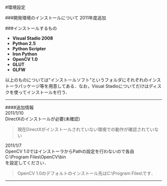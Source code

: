 #環境設定  

###開発環境のインストールについて
2011年度追加  

###インストールするもの  
* **Visual Stadio 2008**  
* **Python 2.5**  
* **Python Scripter**  
* **Iron Python**  
* **OpenCV 1.0**  
* **GLUT**  
* **GLFW**  

以上のものについては"インストールソフト"というフォルダにそれぞれのインストーラパッケージ等を用意してある．なお，Visual Stadioについてだけはディスクを使ってインストールを行う．  

***
####追加情報  
2011/1/10  
DirectXのインストールが必要(未確認)  
> 現在DirectXがインストールされていない環境での動作が確認されていない  

2011/1/7  
OpenCV 1.0ではインストーラからPathの設定を行わないので各自  
C:\Program Files\OpenCV\bin  
を設定してください．  
> OpenCV 1.0のデフォルトのインストール先はC:\Program Files\です．  
    
***  
